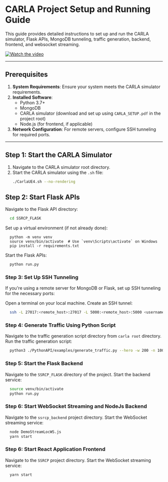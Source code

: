# CARLA Project Setup and Running Guide

This guide provides detailed instructions to set up and run the CARLA simulator, Flask APIs, MongoDB tunneling, traffic generation, backend, frontend, and websocket streaming.

[![Watch the video](https://raw.githubusercontent.com/carla-simulator/carla/master/Docs/img/video_thumbnail_0910.jpg)](https://drive.google.com/file/d/1TNUzGrEgq4fjQ7MUe6YZDL7ZkHT8jtlN/view?usp=sharing)

---

## Prerequisites

1. **System Requirements**: Ensure your system meets the CARLA simulator requirements.
2. **Installed Software**:
   - Python 3.7+
   - MongoDB
   - CARLA simulator (download and set up using `CARLA_SETUP.pdf` in the project root)
   - Node.js (for frontend, if applicable)
3. **Network Configuration**: For remote servers, configure SSH tunneling for required ports.

---

## Step 1: Start the CARLA Simulator

1. Navigate to the CARLA simulator root directory.
2. Start the CARLA simulator using the `.sh` file:
   ```bash
   ./CarlaUE4.sh --no-rendering


## Step 2: Start Flask APIs

Navigate to the Flask API directory:
```bash
  cd SSRCP_FLASK
```

Set up a virtual environment (if not already done):
```bask
  python -m venv venv
  source venv/bin/activate  # Use `venv\Scripts\activate` on Windows
  pip install -r requirements.txt
```

Start the Flask APIs:
```bash
  python run.py
```

### Step 3: Set Up SSH Tunneling

If you're using a remote server for MongoDB or Flask, set up SSH tunneling for the necessary ports:

Open a terminal on your local machine.
Create an SSH tunnel:
```bash
  ssh -L 27017:<remote_host>:27017 -L 5000:<remote_host>:5000 <username>@<server_ip>
```

### Step 4: Generate Traffic Using Python Script

Navigate to the traffic generation script directory from `carla root` directory.
Run the traffic generation script:
```bash
  python3 ./PythonAPI/examples/generate_traffic.py --hero -w 200 -n 100
```


### Step 5: Start the Flask Backend 
Navigate to the `SSRCP_FLASK` directory of the project.
Start the backend service:
```bash
  source venv/bin/activate
  python run.py
```

### Step 6: Start WebSocket Streaming and NodeJs Backend

Navigate to the `ssrcp_backend` project directory.
Start the WebSocket streaming service:
```bash
  node DemoStreamLocWS.js
  yarn start
```

### Step 6: Start React Application Frontend

Navigate to the `SSRCP` project directory.
Start the WebSocket streaming service:
```bash
  yarn start
```

